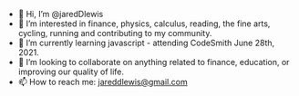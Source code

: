 - 👋 Hi, I’m @jaredDlewis
- 👀 I’m interested in finance, physics, calculus, reading, the fine arts, cycling, running and contributing to my community.
- 🌱 I’m currently learning javascript - attending CodeSmith June 28th, 2021.
- 💞️ I’m looking to collaborate on anything related to finance, education, or improving our quality of life.
- 📫 How to reach me: jareddlewis@gmail.com

<!---
jaredDlewis/jaredDlewis is a ✨ special ✨ repository because its `README.md` (this file) appears on your GitHub profile.
You can click the Preview link to take a look at your changes.
--->
